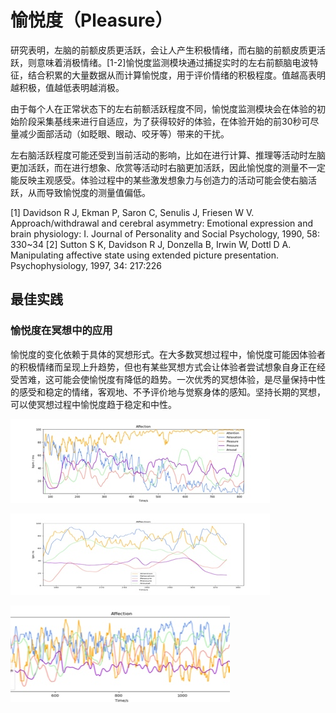 # 愉悦度（Pleasure）
研究表明，左脑的前额皮质更活跃，会让人产生积极情绪，而右脑的前额皮质更活跃，则意味着消极情绪。[1-2]愉悦度监测模块通过捕捉实时的左右前额脑电波特征，结合积累的大量数据从而计算愉悦度，用于评价情绪的积极程度。值越高表明越积极，值越低表明越消极。

由于每个人在正常状态下的左右前额活跃程度不同，愉悦度监测模块会在体验的初始阶段采集基线来进行自适应，为了获得较好的体验，在体验开始的前30秒可尽量减少面部活动（如眨眼、眼动、咬牙等）带来的干扰。

左右脑活跃程度可能还受到当前活动的影响，比如在进行计算、推理等活动时左脑更加活跃，而在进行想象、欣赏等活动时右脑更加活跃，因此愉悦度的测量不一定能反映主观感受。体验过程中的某些激发想象力与创造力的活动可能会使右脑活跃，从而导致愉悦度的测量值偏低。


[1] Davidson R J, Ekman P, Saron C, Senulis J, Friesen W V. Approach/withdrawal and cerebral asymmetry: Emotional expression and brain physiology: I. Journal of Personality and Social Psychology, 1990, 58: 330~34
[2] Sutton S K, Davidson R J, Donzella B, Irwin W, Dottl D A. Manipulating affective state using extended picture presentation. Psychophysiology, 1997, 34: 217:226

## 最佳实践

### 愉悦度在冥想中的应用
愉悦度的变化依赖于具体的冥想形式。在大多数冥想过程中，愉悦度可能因体验者的积极情绪而呈现上升趋势，但也有某些冥想方式会让体验者尝试想象自身正在经受苦难，这可能会使愉悦度有降低的趋势。一次优秀的冥想体验，是尽量保持中性的感受和稳定的情绪，客观地、不予评价地与觉察身体的感知。坚持长期的冥想，可以使冥想过程中愉悦度趋于稳定和中性。

![愉悦度呈现下降趋势的冥想（红色线条，主要体现下降趋势）](media/15615413876888.jpg)

![愉悦度呈现上升趋势的冥想（红色线条，主要体现上升趋势）](media/15615413918905.jpg)

![愉悦度趋于稳定的冥想（红色线条，主要体现前面波动大，后面更稳定且中性）](media/15615413995464.jpg)